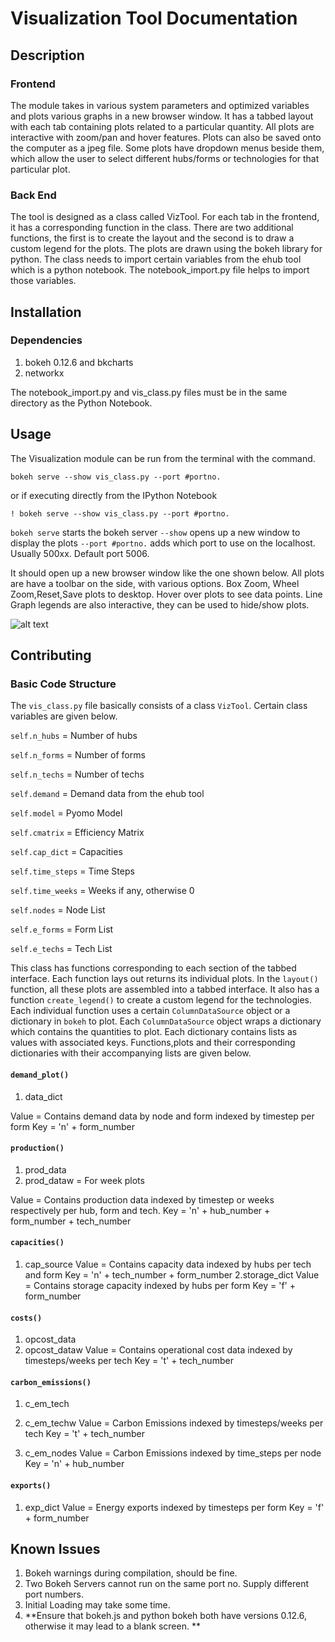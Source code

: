 # Visualization Tool Documentation 

## Description

### Frontend
The module takes in various system parameters and optimized variables and plots various graphs in a new browser window. 
It has a tabbed layout with each tab containing plots related to a particular quantity. All plots are interactive with zoom/pan and hover features. Plots can also be saved onto the computer as a jpeg file. Some plots have dropdown menus beside them, which allow the user to select different hubs/forms or technologies for that particular plot. 

### Back End
The tool is designed as a class called VizTool. For each tab in the frontend, it has a corresponding function in the class. There are two additional functions, the first is to create the layout and the second is to draw a custom legend for the plots. The plots are drawn using the bokeh library for python. The class needs to import certain variables from the ehub tool which is a python notebook. The notebook_import.py file helps to import those variables. 

## Installation

### Dependencies

1. bokeh 0.12.6 and bkcharts
2. networkx

The notebook_import.py and vis_class.py files must be in the same directory as the Python Notebook.

## Usage

The Visualization module can be run from the terminal with the command.

`bokeh serve --show vis_class.py --port #portno.`

or if executing directly from the IPython Notebook

`! bokeh serve --show vis_class.py --port #portno.`

`bokeh serve` starts the bokeh server
`--show` opens up a new window to display the plots
`--port #portno.` adds which port to use on the localhost. Usually 500xx. Default port 5006. 

It should open up a new browser window like the one shown below. All plots are have a toolbar on the side, with various options. Box Zoom, Wheel Zoom,Reset,Save plots to desktop. Hover over plots to see data points. Line Graph legends are also interactive, they can be used to hide/show plots.  

![alt text][logo]

[logo]: https://github.com/gmomo/python-ehub/blob/master/docs/screenshot_1.png "Viz Tool Frontend"



## Contributing

### Basic Code Structure

The `vis_class.py` file basically consists of a class `VizTool`. Certain class variables are given below.

`self.n_hubs` = Number of hubs

`self.n_forms` = Number of forms

`self.n_techs` = Number of techs

`self.demand` = Demand data from the ehub tool

`self.model` = Pyomo Model

`self.cmatrix` = Efficiency Matrix

`self.cap_dict` = Capacities

`self.time_steps` = Time Steps

`self.time_weeks` = Weeks if any, otherwise 0

`self.nodes` = Node List 

`self.e_forms` = Form List

`self.e_techs` = Tech List


This class has functions corresponding to each section of the tabbed interface. Each function lays out returns its individual plots. In the `layout()` function, all these plots are assembled into a tabbed interface. It also has a function `create_legend()` to create a custom legend for the technologies. Each individual function uses a certain `ColumnDataSource` object or a dictionary in `bokeh` to plot. Each `ColumnDataSource` object wraps a dictionary which contains the quantities to plot. Each dictionary contains lists as values with associated keys. Functions,plots and their corresponding dictionaries with their accompanying lists are given below.

#### `demand_plot()` 
1. data_dict 

Value = Contains demand data by node and form indexed by timestep per form
Key = 'n' + form_number

#### `production()`
1. prod_data
2. prod_dataw = For week plots

Value = Contains production data indexed by timestep or weeks respectively per hub, form and tech.
Key = 'n' + hub_number + form_number + tech_number

#### `capacities()`
1. cap_source
Value = Contains capacity data indexed by hubs per tech and form
Key = 'n' + tech_number + form_number
2.storage_dict
Value = Contains storage capacity indexed by hubs per form
Key = 'f' + form_number

#### `costs()`
1. opcost_data
2. opcost_dataw
Value = Contains operational cost data indexed by timesteps/weeks per tech
Key = 't' + tech_number

#### `carbon_emissions()`
1. c_em_tech
2. c_em_techw
Value = Carbon Emissions indexed by timesteps/weeks per tech
Key = 't' + tech_number

3. c_em_nodes
Value = Carbon Emissions indexed by time_steps per node
Key = 'n' + hub_number

#### `exports()`
1. exp_dict
Value = Energy exports indexed by timesteps per form
Key = 'f' + form_number

## Known Issues

1. Bokeh warnings during compilation, should be fine. 
2. Two Bokeh Servers cannot run on the same port no. Supply different port numbers.
3. Initial Loading may take some time.
4. **Ensure that bokeh.js and python bokeh both have versions 0.12.6, otherwise it may lead to a blank screen. **





